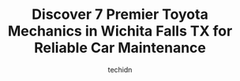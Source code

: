 ---
layout: ampstory
image: https://images.unsplash.com/photo-1639928187615-feef219500a4?ixlib=rb-4.0.3&ixid=MnwxMjA3fDB8MHxwaG90by1wYWdlfHx8fGVufDB8fHx8&auto=format&fit=crop&w=640&h=853&q=80
author: techidn
featured: false
description: If youre in need of trustworthy and skilled Toyota Mechanic in Wichita Falls TX, USA, youll be pleased to discover the 7 best Toyota Mechanic in town. Their expertise and commitment to cus
title: Discover 7 Premier Toyota Mechanics in Wichita Falls TX for Reliable Car Maintenance
cover:
   title: Discover 7 Premier Toyota Mechanics in Wichita Falls TX for Reliable Car Maintenance
   subtitle: Rickpate
   background: https://images.unsplash.com/photo-1639928187615-feef219500a4?ixlib=rb-4.0.3&ixid=MnwxMjA3fDB8MHxwaG90by1wYWdlfHx8fGVufDB8fHx8&auto=format&fit=crop&w=640&h=853&q=80

pages: 
 - layout: thirds
   top: <h1>#1 Toyota of Wichita Falls</h1>
   bottom: "<p>The Salesman Jason Martinez is the person to deal with. He is honest, fast, and efficient. Best buying experience I have ever had. 2023 Tacoma Limited. Also a big thank y</p>"
   background: https://www.knot35.com/toplist/wp-content/uploads/2023/06/best-toyota-mechanic-1-in-wichita-falls-tx-1685831332.jpeg
   backgroundblur: true
 - layout: thirds
   top: <h1>#2 Falls Town Auto</h1>
   bottom: "<p>1329 Midwestern Pkwy, Wichita Falls, TX 76302, United States</p>"
   background: https://www.knot35.com/toplist/wp-content/uploads/2023/06/best-toyota-mechanic-2-in-wichita-falls-tx-1685831332.jpeg
   cta:
      link: https://www.knot35.com/toplist/discover-7-premier-toyota-mechanics-in-wichita-falls-tx-for-reliable-car-maintenance/
      text: Discover 7 Premier Toyota Mechanics in Wichita Falls TX for Reliable Car Maintenance
 - layout: thirds
   top: <h1>#3 Billys Auto Repair</h1>
   bottom: "<p>5000 Old Jacksboro Hwy, Wichita Falls, TX 76302, United States</p>"
   background: https://www.knot35.com/toplist/wp-content/uploads/2023/06/best-toyota-mechanic-3-in-wichita-falls-tx-1685831332.jpeg
   cta:
      link: https://www.knot35.com/toplist/discover-7-premier-toyota-mechanics-in-wichita-falls-tx-for-reliable-car-maintenance/
      text: Discover 7 Premier Toyota Mechanics in Wichita Falls TX for Reliable Car Maintenance
 - layout: thirds
   top: <h1>#4 Texoma Fleet And Auto Repair</h1>
   bottom: "<p>2814 Kell W Blvd, Wichita Falls, TX 76309, United States</p>"
   background: https://images.unsplash.com/photo-1524169358666-79f22534bc6e?ixlib=rb-4.0.3&ixid=MnwxMjA3fDB8MHxwaG90by1wYWdlfHx8fGVufDB8fHx8&auto=format&fit=crop&w=640&h=853&q=80
   cta:
      link: https://www.knot35.com/toplist/discover-7-premier-toyota-mechanics-in-wichita-falls-tx-for-reliable-car-maintenance/
      text: Discover 7 Premier Toyota Mechanics in Wichita Falls TX for Reliable Car Maintenance
 - layout: thirds
   top: <h1>#5 Cullar Auto & Truck</h1>
   bottom: "<p>1610 E Scott Ave, Wichita Falls, TX 76301, United States</p>"
   background: https://images.unsplash.com/photo-1484589065579-248aad0d8b13?ixlib=rb-4.0.3&ixid=MnwxMjA3fDB8MHxwaG90by1wYWdlfHx8fGVufDB8fHx8&auto=format&fit=crop&w=640&h=853&q=80
   cta:
      link: https://www.knot35.com/toplist/discover-7-premier-toyota-mechanics-in-wichita-falls-tx-for-reliable-car-maintenance/
      text: Discover 7 Premier Toyota Mechanics in Wichita Falls TX for Reliable Car Maintenance
 - layout: thirds
   top: <h1>#6 Veteran Auto Repair LLC.</h1>
   bottom: "<p>1101 16th St, Wichita Falls, TX 76301, United States</p>"
   background: https://images.unsplash.com/photo-1515405295579-ba7b45403062?ixlib=rb-4.0.3&ixid=MnwxMjA3fDB8MHxwaG90by1wYWdlfHx8fGVufDB8fHx8&auto=format&fit=crop&w=640&h=853&q=80
   cta:
      link: https://www.knot35.com/toplist/discover-7-premier-toyota-mechanics-in-wichita-falls-tx-for-reliable-car-maintenance/
      text: Discover 7 Premier Toyota Mechanics in Wichita Falls TX for Reliable Car Maintenance
 - layout: thirds
   top: <h1>#7 Auto Clinic</h1>
   bottom: "<p>2609 10th St, Wichita Falls, TX 76309, United States</p>"
   background: https://images.unsplash.com/photo-1632260260864-caf7fde5ec36?ixlib=rb-4.0.3&ixid=MnwxMjA3fDB8MHxwaG90by1wYWdlfHx8fGVufDB8fHx8&auto=format&fit=crop&w=640&h=853&q=80
   cta:
      link: https://www.knot35.com/toplist/discover-7-premier-toyota-mechanics-in-wichita-falls-tx-for-reliable-car-maintenance/
      text: Discover 7 Premier Toyota Mechanics in Wichita Falls TX for Reliable Car Maintenance
 - layout: thirds
   middle: Continue reading...
   background: https://images.unsplash.com/photo-1614648718611-0635f29016cb?ixlib=rb-4.0.3&ixid=MnwxMjA3fDB8MHxwaG90by1wYWdlfHx8fGVufDB8fHx8&auto=format&fit=crop&w=640&h=853&q=80
   cta:
      link: https://www.knot35.com/toplist/discover-7-premier-toyota-mechanics-in-wichita-falls-tx-for-reliable-car-maintenance/
      text: Discover 7 Premier Toyota Mechanics in Wichita Falls TX for Reliable Car Maintenance
      
---